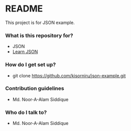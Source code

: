 # README #

This project is for JSON example.

### What is this repository for? ###

* JSON
* [Learn JSON](http://www.json.org/)

### How do I get set up? ###

* git clone https://github.com/kisorniru/json-example.git

### Contribution guidelines ###

* Md. Noor-A-Alam Siddique

### Who do I talk to? ###

* Md. Noor-A-Alam Siddique